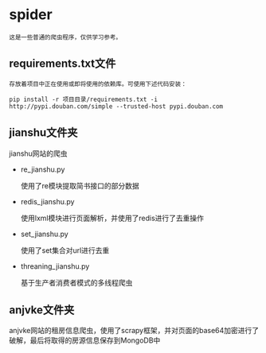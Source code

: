 # spider

    这是一些普通的爬虫程序，仅供学习参考。 

## requirements.txt文件

    存放着项目中正在使用或即将使用的依赖库。可使用下述代码安装：

    pip install -r 项目目录/requirements.txt -i http://pypi.douban.com/simple --trusted-host pypi.douban.com


## jianshu文件夹

jianshu网站的爬虫

- re_jianshu.py

    使用了re模块提取简书接口的部分数据
- redis_jianshu.py

    使用lxml模块进行页面解析，并使用了redis进行了去重操作
- set_jianshu.py

    使用了set集合对url进行去重
- threaning_jianshu.py

   基于生产者消费者模式的多线程爬虫 

## anjvke文件夹

anjvke网站的租房信息爬虫，使用了scrapy框架，并对页面的base64加密进行了破解，最后将取得的房源信息保存到MongoDB中
